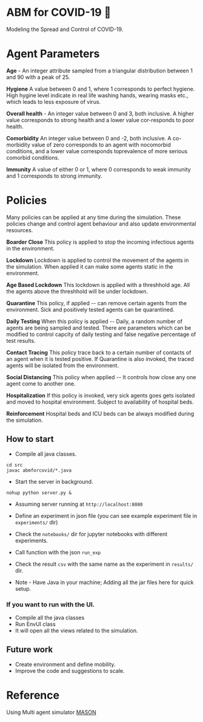 # ABM for COVID-19 🦠

Modeling the Spread and Control of COVID-19.


# Agent Parameters 
**Age** - An integer attribute sampled from a triangular distribution between 1 and 90 with a peak of 25.

**Hygiene** A value between 0 and 1, where 1 corresponds to perfect hygiene. High hygine level indicate in real life washing hands, wearing masks etc., which leads to less exposure of virus.

**Overall health** - An integer value between 0 and 3, both inclusive. A higher value corresponds to strong health and a lower value cor-responds to poor health.

**Comorbidity** An integer value between 0 and -2, both inclusive.  A co-morbidity value of zero corresponds to an agent with nocomorbid  conditions,  and  a  lower  value  corresponds  toprevalence of more serious comorbid conditions.

**Immunity** A value of either 0 or 1, where 0 corresponds to weak immunity and 1 corresponds to strong immunity.


# Policies
Many policies can be applied at any time during the simulation. These policies change and control agent behaviour and also update environmental resources. 

**Boarder Close** This policy is applied to stop the incoming infectious agents in the environment.

**Lockdown** Lockdown is applied to control the movement of the agents in the simulation. When applied it can make some agents static in the environment. 

**Age Based Lockdown** This lockdown is applied with a threshhold age. All the agents above the threshhold will be under lockdown.

**Quarantine** This policy, if applied -- can remove certain agents from the environment. Sick and positively tested agents can be quarantined. 

**Daily Testing** When this policy is applied -- Daily, a random number of agents are being sampled and tested. There are  parameters which can be modified to control capcity of daily testing and false negative percentage of test results. 

**Contact Tracing** This policy trace back to a certain number of contacts of an agent when it is tested positive. If Quarantine is also invoked, the traced agents will be isolated from the environment. 

**Social Distancing** This policy when applied -- It controls how close any one agent come to another one. 

**Hospitalization** If this policy is invoked, very sick agents goes gets isolated and moved to hospital environment. Subject to availability of hospital beds. 

**Reinforcement** Hospital beds and ICU beds can be always modified during the simulation. 



## How to start
- Compile all java classes. 

```
cd src
javac abmforcovid/*.java
```

- Start the server in background. 
```
nohup python server.py &
```
- Assuming server running at `http://localhost:8080`

- Define an experiment in json file (you can see example experiment file in `experiments/` dir)

- Check the `notebooks/` dir for jupyter notebooks with different experiments.

- Call function with the json
`run_exp`

- Check the result `csv` with the same name as the experiment in `results/` dir. 


- Note - Have Java in your machine; Adding all the jar files here for quick setup.

### If you want to run with the UI. 

- Compile all the java classes
- Run EnvUI class
- It will open all the views related to the simulation.

## Future work
- Create environment and define mobility.
- Improve the code and suggestions to scale.


# Reference
Using Multi agent simulator [MASON](https://cs.gmu.edu/~eclab/projects/mason/)

